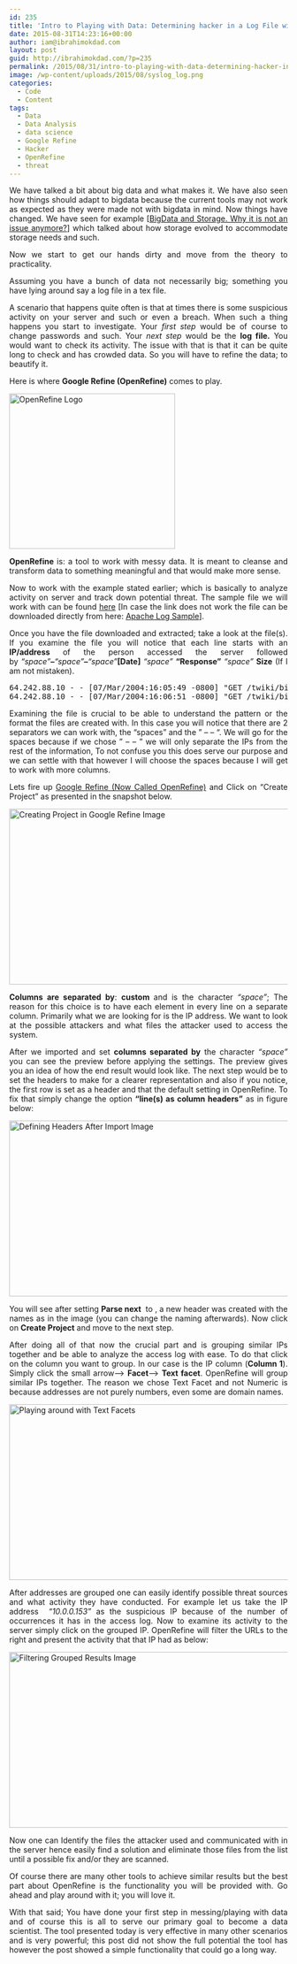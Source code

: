 ```yaml
---
id: 235
title: 'Intro to Playing with Data: Determining hacker in a Log File with OpenRefine.'
date: 2015-08-31T14:23:16+00:00
author: iam@ibrahimokdad.com
layout: post
guid: http://ibrahimokdad.com/?p=235
permalink: /2015/08/31/intro-to-playing-with-data-determining-hacker-in-a-log-with-openrefine/
image: /wp-content/uploads/2015/08/syslog_log.png
categories:
  - Code
  - Content
tags:
  - Data
  - Data Analysis
  - data science
  - Google Refine
  - Hacker
  - OpenRefine
  - threat
---
```

<p style="text-align: justify;">
  <span style="font-weight: 400;">We have talked a bit about big data and what makes it. We have also seen how things should adapt to bigdata because the current tools may not work as expected as they were made not with bigdata in mind. Now things have changed. We have seen for example [<a href="http://ibrahimokdad.com/2015/06/23/bigdata-and-storage-why-is-not-an-issue-anymore/" target="_blank">BigData and Storage. Why it is not an issue anymore?</a>] which talked about how storage evolved to accommodate storage needs and such.</span>
</p>

<p style="text-align: justify;">
  <span style="font-weight: 400;">Now we start to get our hands dirty and move from the theory to practicality. </span>
</p>

<p style="text-align: justify;">
  <span style="font-weight: 400;">Assuming you have a bunch of data not necessarily big; something you have lying around say a log file in a tex file.</span>
</p>

<p style="text-align: justify;">
  <span style="font-weight: 400;">A scenario that happens quite often is that at times there is some suspicious activity on your server and such or even a breach. When such a thing happens you start to investigate. Your <em>first step</em> would be of course to change passwords and such. Your <em>next step</em> would be the <strong>log file.</strong> You would want to check its activity. The issue with that is that it can be quite long to check and has crowded data. So you will have to refine the data; to beautify it.</span>
</p>

<p style="text-align: justify;">
  <span style="font-weight: 400;">Here is where <strong>Google Refine (OpenRefine)</strong> comes to play.</span>
</p>

<p style="text-align: justify;">
  <a href="http://ibrahimokdad.com/wp-content/uploads/2015/08/2000px-Google-refine-logo.svg_.png"><img class="alignnone size-medium wp-image-244" src="http://ibrahimokdad.com/wp-content/uploads/2015/08/2000px-Google-refine-logo.svg_-300x281.png" alt="OpenRefine Logo" width="300" height="281" srcset="http://ibrahimokdad.site/wp-content/uploads/2015/08/2000px-Google-refine-logo.svg_-300x281.png 300w, http://ibrahimokdad.site/wp-content/uploads/2015/08/2000px-Google-refine-logo.svg_-1024x959.png 1024w" sizes="(max-width: 300px) 100vw, 300px" /></a>
</p>

<p style="text-align: justify;">
  <b>OpenRefine</b><span style="font-weight: 400;"> is: a tool to work with messy data. It is meant to cleanse and transform data to something meaningful and that would make more sense.</span>
</p>

<p style="text-align: justify;">
  Now to work with the example stated earlier; which is basically to analyze activity on server and track down potential threat. The sample file we will work with can be found <a href="http://www.monitorware.com/en/logsamples/apache.php" target="_blank">here</a> [In case the link does not work the file can be downloaded directly from here: <a href="http://ibrahimokdad.com/wp-content/uploads/2015/08/apache-samples.rar">Apache Log Sample</a>].
</p>

<p style="text-align: justify;">
  Once you have the file downloaded and extracted; take a look at the file(s). If you examine the file you will notice that each line starts with an <strong>IP/address </strong>of the person accessed the server followed by <em>&#8220;space&#8221;</em><strong>&#8211;</strong><em>&#8220;space&#8221;</em><strong>&#8211;</strong><em>&#8220;space&#8221;</em><strong>[Date]</strong> <em>&#8220;space&#8221;</em> <strong>&#8220;Response&#8221;</strong> <em>&#8220;space&#8221;</em> <strong>Size</strong> (If I am not mistaken).
</p>

<pre>64.242.88.10 - - [07/Mar/2004:16:05:49 -0800] "GET /twiki/bin/edit/Main/Double_bounce_sender?topicparent=Main.ConfigurationVariables HTTP/1.1" 401 12846
64.242.88.10 - - [07/Mar/2004:16:06:51 -0800] "GET /twiki/bin/rdiff/TWiki/NewUserTemplate?rev1=1.3&rev2=1.2 HTTP/1.1" 200 4523</pre>

<p style="text-align: justify;">
  Examining the file is crucial to be able to understand the pattern or the format the files are created with. In this case you will notice that there are 2 separators we can work with, the &#8220;spaces&#8221; and the &#8221; &#8211; &#8211; &#8220;. We will go for the spaces because if we chose &#8221; &#8211; &#8211; &#8221; we will only separate the IPs from the rest of the information, To not confuse you this does serve our purpose and we can settle with that however I will choose the spaces because I will get to work with more columns.
</p>

<p style="text-align: justify;">
  Lets fire up <a href="http://openrefine.org/" target="_blank">Google Refine (Now Called OpenRefine)</a> and Click on &#8220;Create Project&#8221; as presented in the snapshot below.
</p>

<p style="text-align: justify;">
  <a href="http://ibrahimokdad.com/wp-content/uploads/2015/08/1-Create-Project.png"><img class="alignnone size-large wp-image-241" src="http://ibrahimokdad.com/wp-content/uploads/2015/08/1-Create-Project-1024x465.png" alt="Creating Project in Google Refine Image" width="700" height="318" srcset="http://ibrahimokdad.site/wp-content/uploads/2015/08/1-Create-Project-1024x465.png 1024w, http://ibrahimokdad.site/wp-content/uploads/2015/08/1-Create-Project-300x136.png 300w" sizes="(max-width: 700px) 100vw, 700px" /></a>
</p>

<p style="text-align: justify;">
  <strong>Columns are separated by</strong>: <strong>custom </strong> and is the character <em>&#8220;space&#8221;</em>; The reason for this choice is to have each element in every line on a separate column. Primarily what we are looking for is the IP address. We want to look at the possible attackers and what files the attacker used to access the system.
</p>

<p style="text-align: justify;">
  After we imported and set <strong>columns separated by</strong> the character <em>&#8220;space&#8221;</em> you can see the preview before applying the settings. The preview gives you an idea of how the end result would look like. The next step would be to set the headers to make for a clearer representation and also if you notice, the first row is set as a header and that the default setting in OpenRefine. To fix that simply change the option <strong>&#8220;line(s) as column headers&#8221;</strong> as in figure below:
</p>

<p style="text-align: justify;">
  <a href="http://ibrahimokdad.com/wp-content/uploads/2015/08/2-Defining-Headers.png"><img class="alignnone wp-image-237 size-large" src="http://ibrahimokdad.com/wp-content/uploads/2015/08/2-Defining-Headers-1024x465.png" alt="Defining Headers After Import Image" width="700" height="318" srcset="http://ibrahimokdad.site/wp-content/uploads/2015/08/2-Defining-Headers-1024x465.png 1024w, http://ibrahimokdad.site/wp-content/uploads/2015/08/2-Defining-Headers-300x136.png 300w" sizes="(max-width: 700px) 100vw, 700px" /></a>
</p>

<p style="text-align: justify;">
  You will see after setting <strong>Parse next</strong>  to <strong></strong>, a new header was created with the names as in the image (you can change the naming afterwards). Now click on <strong>Create Project</strong> and move to the next step.
</p>

<p style="text-align: justify;">
  After doing all of that now the crucial part and is grouping similar IPs together and be able to analyze the access log with ease. To do that click on the column you want to group. In our case is the IP column (<strong>Column 1</strong>). Simply click the small arrow&#8211;> <strong>Facet</strong>&#8211;> <strong>Text facet</strong>. OpenRefine will group similar IPs together. The reason we chose Text Facet and not Numeric is because addresses are not purely numbers, even some are domain names.
</p>

<p style="text-align: justify;">
  <a href="http://ibrahimokdad.com/wp-content/uploads/2015/08/3-Text-Facet.png"><img class="alignnone wp-image-238 size-large" src="http://ibrahimokdad.com/wp-content/uploads/2015/08/3-Text-Facet-1024x465.png" alt="Playing around with Text Facets" width="700" height="318" srcset="http://ibrahimokdad.site/wp-content/uploads/2015/08/3-Text-Facet-1024x465.png 1024w, http://ibrahimokdad.site/wp-content/uploads/2015/08/3-Text-Facet-300x136.png 300w" sizes="(max-width: 700px) 100vw, 700px" /></a>
</p>

<p style="text-align: justify;">
  After addresses are grouped one can easily identify possible threat sources and what activity they have conducted. For example let us take the IP address  <em>&#8220;10.0.0.153&#8221;</em> as the suspicious IP because of the number of occurrences it has in the access log. Now to examine its activity to the server simply click on the grouped IP. OpenRefine will filter the URLs to the right and present the activity that that IP had as below:
</p>

<p style="text-align: justify;">
  <a href="http://ibrahimokdad.com/wp-content/uploads/2015/08/4-Filter-Groups.png"><img class="alignnone size-large wp-image-240" src="http://ibrahimokdad.com/wp-content/uploads/2015/08/4-Filter-Groups-1024x465.png" alt="Filtering Grouped Results Image" width="700" height="318" srcset="http://ibrahimokdad.site/wp-content/uploads/2015/08/4-Filter-Groups-1024x465.png 1024w, http://ibrahimokdad.site/wp-content/uploads/2015/08/4-Filter-Groups-300x136.png 300w" sizes="(max-width: 700px) 100vw, 700px" /></a>
</p>

<p style="text-align: justify;">
  Now one can Identify the files the attacker used and communicated with in the server hence easily find a solution and eliminate those files from the list until a possible fix and/or they are scanned.
</p>

<p style="text-align: justify;">
  <span style="font-weight: 400;">Of course there are many other tools to achieve similar results but the best part about OpenRefine is the functionality you will be provided with. Go ahead and play around with it; you will love it.</span>
</p>

<p style="text-align: justify;">
  With that said; You have done your first step in messing/playing with data and of course this is all to serve our primary goal to become a data scientist. The tool presented today is very effective in many other scenarios and is very powerful; this post did not show the full potential the tool has however the post showed a simple functionality that could go a long way.
</p>